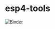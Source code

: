 # esp4-tools
[![Binder](https://mybinder.org/badge_logo.svg)](https://mybinder.org/v2/gh/FWF-ESP-4/esp4-tools/HEAD)
